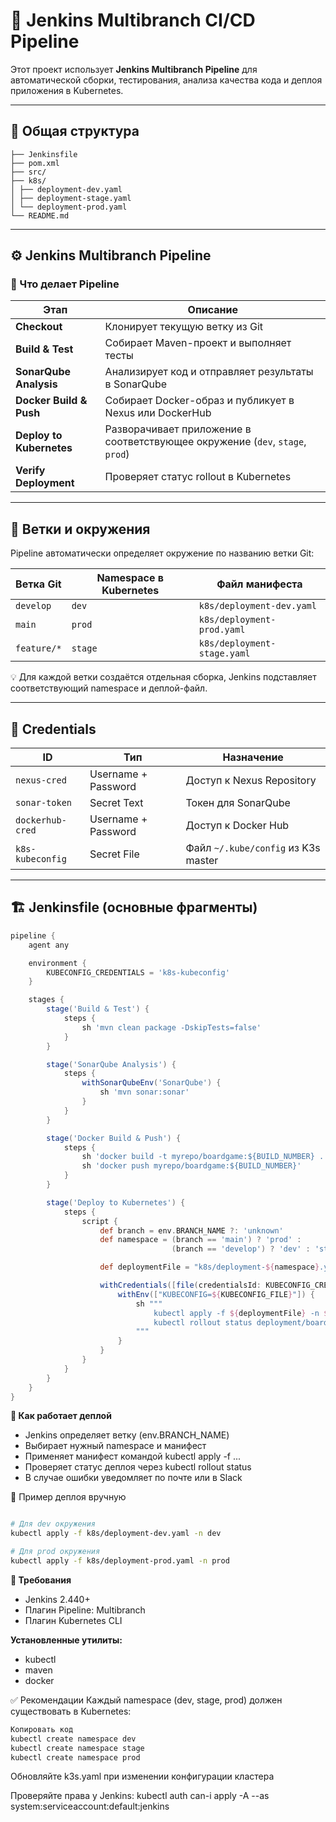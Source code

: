 # 🚀 Jenkins Multibranch CI/CD Pipeline

Этот проект использует **Jenkins Multibranch Pipeline** для автоматической сборки, тестирования, анализа качества кода и деплоя приложения в Kubernetes.

---

## 🧩 Общая структура

```
├── Jenkinsfile
├── pom.xml
├── src/
├── k8s/
│ ├── deployment-dev.yaml
│ ├── deployment-stage.yaml
│ └── deployment-prod.yaml
└── README.md
```



---

## ⚙️ Jenkins Multibranch Pipeline

### 🔹 Что делает Pipeline

| Этап | Описание |
|------|-----------|
| **Checkout** | Клонирует текущую ветку из Git |
| **Build & Test** | Собирает Maven-проект и выполняет тесты |
| **SonarQube Analysis** | Анализирует код и отправляет результаты в SonarQube |
| **Docker Build & Push** | Собирает Docker-образ и публикует в Nexus или DockerHub |
| **Deploy to Kubernetes** | Разворачивает приложение в соответствующее окружение (`dev`, `stage`, `prod`) |
| **Verify Deployment** | Проверяет статус rollout в Kubernetes |

---

## 🌿 Ветки и окружения

Pipeline автоматически определяет окружение по названию ветки Git:

| Ветка Git | Namespace в Kubernetes | Файл манифеста |
|------------|------------------------|----------------|
| `develop`  | `dev`                  | `k8s/deployment-dev.yaml` |
| `main`     | `prod`                 | `k8s/deployment-prod.yaml` |
| `feature/*`| `stage`                | `k8s/deployment-stage.yaml` |

💡 Для каждой ветки создаётся отдельная сборка, Jenkins подставляет соответствующий namespace и деплой-файл.

---

## 🔐 Credentials

| ID | Тип | Назначение |
|----|-----|-------------|
| `nexus-cred` | Username + Password | Доступ к Nexus Repository |
| `sonar-token` | Secret Text | Токен для SonarQube |
| `dockerhub-cred` | Username + Password | Доступ к Docker Hub |
| `k8s-kubeconfig` | Secret File | Файл `~/.kube/config` из K3s master |

---

## 🏗️ Jenkinsfile (основные фрагменты)

```groovy
pipeline {
    agent any

    environment {
        KUBECONFIG_CREDENTIALS = 'k8s-kubeconfig'
    }

    stages {
        stage('Build & Test') {
            steps {
                sh 'mvn clean package -DskipTests=false'
            }
        }

        stage('SonarQube Analysis') {
            steps {
                withSonarQubeEnv('SonarQube') {
                    sh 'mvn sonar:sonar'
                }
            }
        }

        stage('Docker Build & Push') {
            steps {
                sh 'docker build -t myrepo/boardgame:${BUILD_NUMBER} .'
                sh 'docker push myrepo/boardgame:${BUILD_NUMBER}'
            }
        }

        stage('Deploy to Kubernetes') {
            steps {
                script {
                    def branch = env.BRANCH_NAME ?: 'unknown'
                    def namespace = (branch == 'main') ? 'prod' :
                                    (branch == 'develop') ? 'dev' : 'stage'

                    def deploymentFile = "k8s/deployment-${namespace}.yaml"

                    withCredentials([file(credentialsId: KUBECONFIG_CREDENTIALS, variable: 'KUBECONFIG_FILE')]) {
                        withEnv(["KUBECONFIG=${KUBECONFIG_FILE}"]) {
                            sh """
                                kubectl apply -f ${deploymentFile} -n ${namespace}
                                kubectl rollout status deployment/boardgame-deployment -n ${namespace}
                            """
                        }
                    }
                }
            }
        }
    }
}
```
**🧠 Как работает деплой**
- Jenkins определяет ветку (env.BRANCH_NAME)
- Выбирает нужный namespace и манифест
- Применяет манифест командой kubectl apply -f ...
- Проверяет статус деплоя через kubectl rollout status
- В случае ошибки уведомляет по почте или в Slack

🚀 Пример деплоя вручную
```bash

# Для dev окружения
kubectl apply -f k8s/deployment-dev.yaml -n dev

# Для prod окружения
kubectl apply -f k8s/deployment-prod.yaml -n prod
```
**🧩 Требования**
- Jenkins 2.440+
- Плагин Pipeline: Multibranch
- Плагин Kubernetes CLI

**Установленные утилиты:**
- kubectl
- maven
- docker

✅ Рекомендации
Каждый namespace (dev, stage, prod) должен существовать в Kubernetes:

```bash
Копировать код
kubectl create namespace dev
kubectl create namespace stage
kubectl create namespace prod
```
Обновляйте k3s.yaml при изменении конфигурации кластера


Проверяйте права у Jenkins: kubectl auth can-i apply -A --as system:serviceaccount:default:jenkins

